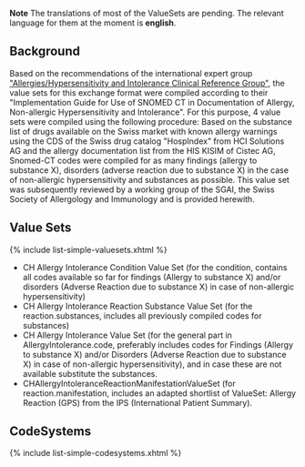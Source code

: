 **Note**
The translations of most of the ValueSets are pending. The relevant language for them at the moment is **english**.

## Background
Based on the recommendations of the international expert group ["Allergies/Hypersensitivity and Intolerance Clinical Reference Group"](https://confluence.ihtsdotools.org/pages/viewpage.action?pageId=40143192), the value sets for this exchange format were compiled according to their "Implementation Guide for Use of SNOMED CT in Documentation of Allergy, Non-allergic Hypersensitivity and Intolerance".
For this purpose, 4 value sets were compiled using the following procedure: Based on the substance list of drugs available on the Swiss market with known allergy warnings using the CDS of the Swiss drug catalog "HospIndex" from HCI Solutions AG and the allergy documentation list from the HIS KISIM of Cistec AG, Snomed-CT codes were compiled for as many findings (allergy to substance X), disorders (adverse reaction due to substance X) in the case of non-allergic hypersensitivity and substances as possible. This value set was subsequently reviewed by a working group of the SGAI, the Swiss Society of Allergology and Immunology and is provided herewith.

## Value Sets

{% include list-simple-valuesets.xhtml %}

- CH Allergy Intolerance Condition Value Set (for the condition, contains all codes available so far for findings (Allergy to substance X) and/or disorders (Adverse Reaction due to substance X) in case of non-allergic hypersensitivity) 
- CH Allergy Intolerance Reaction Substance Value Set (for the reaction.substances, includes all previously compiled codes for substances)
- CH Allergy Intolerance Value Set (for the general part in AllergyIntolerance.code, preferably includes codes for Findings (Allergy to substance X) and/or Disorders (Adverse Reaction due to substance X) in case of non-allergic hypersensitivity), and in case these are not available substitute the substances.
- CHAllergyIntoleranceReactionManifestationValueSet (for reaction.manifestation, includes an adapted shortlist of ValueSet: Allergy Reaction (GPS) from the IPS (International Patient Summary).





## CodeSystems

{% include list-simple-codesystems.xhtml %}

<!-- ConceptMaps

{% include list-simple-conceptmaps.xhtml %}

NamingSystems

{% include list-simple-namingsystems.xhtml %} -->
